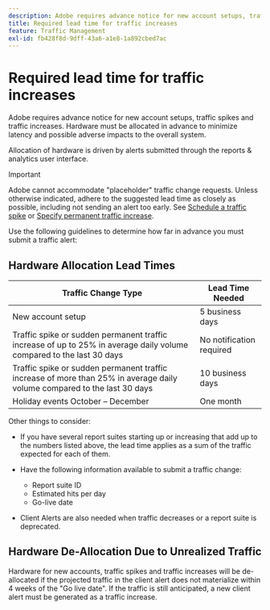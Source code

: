 ```yaml
---
description: Adobe requires advance notice for new account setups, traffic spikes and traffic increases. Hardware must be allocated in advance to minimize latency and possible adverse impacts to the overall system.
title: Required lead time for traffic increases
feature: Traffic Management
exl-id: fb428f8d-9dff-43a6-a1e8-1a892cbed7ac
---
```

# Required lead time for traffic increases

Adobe requires advance notice for new account setups, traffic spikes and traffic increases. Hardware must be allocated in advance to minimize latency and possible adverse impacts to the overall system.

Allocation of hardware is driven by alerts submitted through the reports & analytics user interface.

>[!IMPORTANT]
>
>Adobe cannot accommodate "placeholder" traffic change requests. Unless otherwise indicated, adhere to the suggested lead time as closely as possible, including not sending an alert too early. See [Schedule a traffic spike](/help/admin/c-traffic-management/t-traffic-schedule-spike.md) or [Specify permanent traffic increase](/help/admin/c-traffic-management/t-traffic-permanent.md).

Use the following guidelines to determine how far in advance you must submit a traffic alert:

## Hardware Allocation Lead Times


<table id="table_A67CC3B164F740088797BD8913244E47">
 <thead>
  <tr>
   <th colname="col1" class="entry"> Traffic Change Type </th>
   <th colname="col2" class="entry"> Lead Time Needed </th>
  </tr>
 </thead>
 <tbody>
  <tr>
   <td colname="col1"> New account setup </td>
   <td colname="col2"> 5 business days </td>
  </tr>
  <tr>
   <td colname="col1"> Traffic spike or sudden permanent traffic increase of up to 25% in average daily volume compared to the last 30 days</td>
   <td colname="col2"> No notification required </td>
  </tr>
  <tr>
   <td colname="col1"> Traffic spike or sudden permanent traffic increase of more than 25% in average daily volume compared to the last 30 days</td>
   <td colname="col2"> 10 business days </td>
  </tr>
  <tr>
   <td colname="col1"> Holiday events October – December </td>
   <td colname="col2"> One month </td>
  </tr>
 </tbody>
</table>

Other things to consider:

* If you have several report suites starting up or increasing that add up to the numbers listed above, the lead time applies as a sum of the traffic expected for each of them.
* Have the following information available to submit a traffic change:

  * Report suite ID
  * Estimated hits per day
  * Go-live date

* Client Alerts are also needed when traffic decreases or a report suite is deprecated.

## Hardware De-Allocation Due to Unrealized Traffic

Hardware for new accounts, traffic spikes and traffic increases will be de-allocated if the projected traffic in the client alert does not materialize within 4 weeks of the "Go live date". If the traffic is still anticipated, a new client alert must be generated as a traffic increase.
